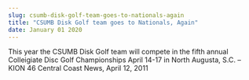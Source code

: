 ```yaml
---
slug: csumb-disk-golf-team-goes-to-nationals-again
title: "CSUMB Disk Golf team goes to Nationals, Again"
date: January 01 2020
---
```


 
<p>
  This year the CSUMB Disk Golf team will compete in the fifth annual
  Colleigiate Disc Golf Championships April 14-17 in North Augusta, S.C. – KION
  46 Central Coast News, April 12, 2011
</p>
 

